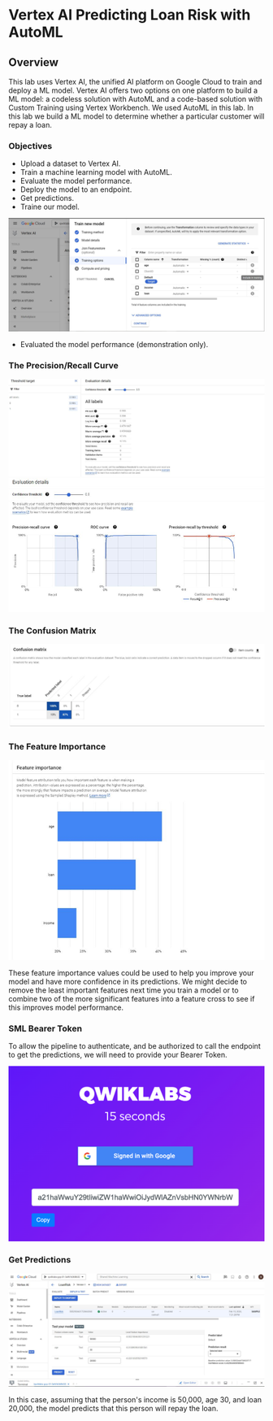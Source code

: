 # Vertex AI Predicting Loan Risk with AutoML

## Overview 
This lab uses Vertex AI, the unified AI platform on Google Cloud to train and deploy a ML model. Vertex AI offers two options on one platform to build a ML model: a codeless solution with AutoML and a code-based solution with Custom Training using Vertex Workbench. We used AutoML in this lab.
In this lab we build a ML model to determine whether a particular customer will repay a loan.

### Objectives

-	Upload a dataset to Vertex AI.
-	Train a machine learning model with AutoML.
-	Evaluate the model performance.
-	Deploy the model to an endpoint.
-	Get predictions.
- Traine our model.

 <img src="img/loan1.JPG" alt="loan1" >

 - Evaluated the model performance (demonstration only).

### The Precision/Recall Curve

 <img src="img/loan2.JPG" alt="loan2" >
 <img src="img/loan3.JPG" alt="loan3" >

### The Confusion Matrix

<img src="img/loan4.JPG" alt="loan4" >

### The Feature Importance

<img src="img/loan5.JPG" alt="loan5" >

These feature importance values could be used to help you improve your model and have more confidence in its predictions. We might decide to remove the least important features next time you train a model or to combine two of the more significant features into a feature cross to see if this improves model performance.

### SML Bearer Token

To allow the pipeline to authenticate, and be authorized to call the endpoint to get the predictions, we will need to provide your Bearer Token.

<img src="img/token.png" alt="token" >

### Get Predictions

<img src="img/loan6.JPG" alt="loan6" >

In this case, assuming that the person's income is 50,000, age 30, and loan 20,000, the model predicts that this person will repay the loan.

 

 
